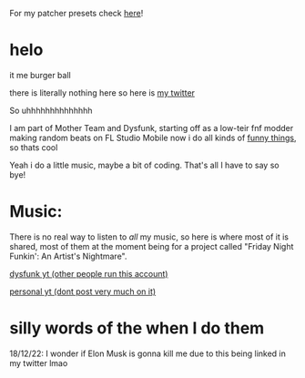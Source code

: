 For my patcher presets check [here](burgerballs.github.io/FL-StudioPatcherPresets)!

# helo

it me burger ball

there is literally nothing here so here is [my twitter](https://twitter.com/burgerballs9)

So uhhhhhhhhhhhhhh

I am part of Mother Team and Dysfunk, starting off as a low-teir fnf modder making random beats on FL Studio Mobile
now i do all kinds of [funny things](https://youtu.be/_HoHfeQNJfA), so thats cool

Yeah i do a little music, maybe a bit of coding. That's all I have to say so bye!

# Music:

There is no real way to listen to *all* my music, so here is where most of it is shared, most of them at the moment being for a project called "Friday Night Funkin': An Artist's Nightmare".

[dysfunk yt (other people run this account)](https://youtube.com/channel/UCF2zCRBCnj8wmLlFqbw6Y4g)

[personal yt (dont post very much on it)](https://youtube.com/channel/UC-66ZR4sxAgN9jJz65AXPpQ)

# silly words of the when I do them

18/12/22: I wonder if Elon Musk is gonna kill me due to this being linked in my twitter lmao
